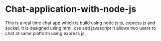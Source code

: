 # Chat-application-with-node-js
This is a real time chat app which is build using node js js, express js and socket. It is designed using html, css and javascript
It allows two users to chat at same platform using express js. 
